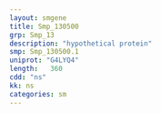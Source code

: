 ```yaml
---
layout: smgene
title: Smp_130500
grp: Smp_13
description: "hypothetical protein"
smp: Smp_130500.1
uniprot: "G4LYQ4"
length:   360
cdd: "ns"
kk: ns
categories: sm
---
```

